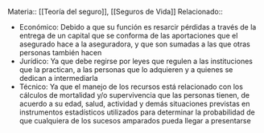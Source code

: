 Materia:: [[Teoría del seguro]], [[Seguros de Vida]]
Relacionado:: 
- Económico: Debido a que su función es resarcir pérdidas a través de la entrega de un capital que se conforma de las aportaciones que el asegurado hace a la aseguradora, y que son sumadas a las que otras personas también hacen
- Jurídico: Ya que debe regirse por leyes que regulen a las instituciones que la practican, a las personas que lo adquieren y a quienes se dedican a intermediarla 
- Técnico: Ya que el manejo de los recursos está relacionado con los cálculos de mortalidad y/o supervivencia que las personas tienen, de acuerdo a su edad, salud, actividad y demás situaciones previstas en instrumentos estadísticos utilizados para determinar la probabilidad de que cualquiera de los sucesos amparados pueda llegar a presentarse
